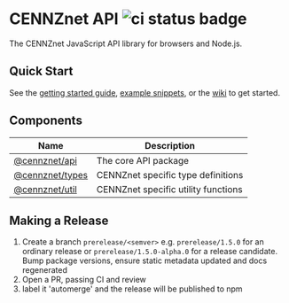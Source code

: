 # CENNZnet API ![ci status badge](https://github.com/cennznet/api.js/workflows/PR%20builder/badge.svg)
The CENNZnet JavaScript API library for browsers and Node.js.

## Quick Start

See the [getting started guide](docs/GET_STARTED.md), [example snippets](docs/examples), or the [wiki](https://github.com/cennznet/cennznet/wiki/Javascript-API-Reference) to get started.

## Components

| Name                                | Description                                                |
| ----------------------------------- | ---------------------------------------------------------- |
| [@cennznet/api](packages/api)       | The core API package                                       |
| [@cennznet/types](packages/types)   | CENNZnet specific type definitions                         |
| [@cennznet/util](packages/util)     | CENNZnet specific utility functions                        |

## Making a Release

1) Create a branch `prerelease/<semver>`
e.g. `prerelease/1.5.0` for an ordinary release or `prerelease/1.5.0-alpha.0` for a release candidate.  
Bump package versions, ensure static metadata updated and docs regenerated
2) Open a PR, passing CI and review
3) label it 'automerge' and the release will be published to npm
